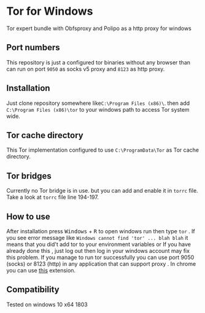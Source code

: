 # Tor for Windows
Tor expert bundle with Obfsproxy and Polipo as a http proxy for windows

## Port numbers
This repository is just a configured tor binaries without any browser than can run on port `9050` as socks v5 proxy and `8123` as http proxy.

## Installation
Just clone repository somewhere like`C:\Program Files (x86)\`. then add `C:\Program Files (x86)\tor` to your windows path to access Tor system wide.

## Tor cache directory
This Tor implementation configured to use `C:\ProgramData\Tor` as Tor cache directory.

## Tor bridges
Currently no Tor bridge is in use. but you can add and enable it in `torrc` file.
Take a look at `torrc` file line 194-197.

## How to use
After installation press <kbd>Windows</kbd> + <kbd>R</kbd> to open windows run then type `tor` . If you see error message like `Windows cannot find 'tor' ... blah blah` it means that you did't add tor to your environment variables or If you have already done this , just log out then log in your windows account may fix this problem.
If you manage to run tor successfully you can use port 9050 (socks) or 8123 (http) in any application that can support proxy . In chrome you can use [this](https://chrome.google.com/webstore/detail/proxy-switchyomega/padekgcemlokbadohgkifijomclgjgif) extension.

## Compatibility
Tested on windows 10 x64 1803
